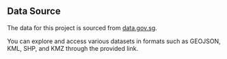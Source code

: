 ## Data Source

The data for this project is sourced from [data.gov.sg](https://data.gov.sg/datasets?formats=GEOJSON|KML|SHP|KMZ&sort=relevancy&page=2&resultId=d_ad8f69a87b1bd9b7226cfc1a660acada).

You can explore and access various datasets in formats such as GEOJSON, KML, SHP, and KMZ through the provided link.
